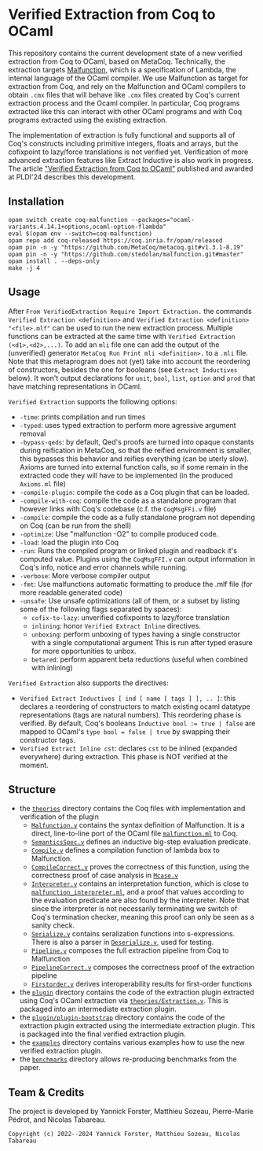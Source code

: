 # Verified Extraction from Coq to OCaml

This repository contains the current development state of a new verified extraction from Coq to OCaml, based on MetaCoq.
Technically, the extraction targets [Malfunction](https://github.com/stedolan/malfunction), which is a specification of Lambda, the internal language of the OCaml compiler.
We use Malfunction as target for extraction from Coq, and rely on the Malfunction and OCaml compilers to obtain `.cmx` files that will behave like `.cmx` files created by Coq's current extraction process and the Ocaml compiler.
In particular, Coq programs extracted like this can interact with other OCaml programs and with Coq programs extracted using the existing extraction.

The implementation of extraction is fully functional and supports all of Coq's constructs including
primitive integers, floats and arrays, but the cofixpoint to lazy/force translations is not verified yet.
Verification of more advanced extraction features like Extract Inductive is also work in progress.
The article ["Verified Extraction from Coq to OCaml"](https://dl.acm.org/doi/10.1145/3656379) published and awarded at PLDI'24 
describes this development.

## Installation

```
opam switch create coq-malfunction --packages="ocaml-variants.4.14.1+options,ocaml-option-flambda"
eval $(opam env --switch=coq-malfunction)
opam repo add coq-released https://coq.inria.fr/opam/released
opam pin -n -y "https://github.com/MetaCoq/metacoq.git#v1.3.1-8.19"
opam pin -n -y "https://github.com/stedolan/malfunction.git#master"
opam install . --deps-only
make -j 4
```

## Usage

After `From VerifiedExtraction Require Import Extraction.`
the commands `Verified Extraction <definition>` and `Verified Extraction <definition> "<file>.mlf"` can be used to run the new extraction process.
Multiple functions can be extracted at the same time with `Verified Extraction (<d1>,<d2>,...)`.
To add an `mli` file one can add the output of the (unverified) generator `MetaCoq Run Print mli <definition>.` to a `.mli` file.
Note that this metaprogram does not (yet) take into account the reordering of constructors, besides the one for booleans (see `Extract Inductives` below).
It won't output declarations for `unit`, `bool`, `list`, `option` and `prod` that have matching representations in OCaml. 

`Verified Extraction` supports the following options:

- `-time`: prints compilation and run times
- `-typed`: uses typed extraction to perform more agressive argument removal
- `-bypass-qeds`: by default, Qed's proofs are turned into opaque constants during reification in MetaCoq, so 
   that the reified environment is smaller, this bypasses this behavior and reifies everything (can be uterly slow).
   Axioms are turned into external function calls, so if some remain in the extracted code they will have to be implemented
   (in the produced `Axioms.ml` file)
- `-compile-plugin`: compile the code as a Coq plugin that can be loaded.
- `-compile-with-coq`: compile the code as a standalone program that however links with Coq's codebase (c.f. the `CoqMsgFFi.v` file)
- `-compile`: compile the code as a fully standalone program not depending on Coq (can be run from the shell)
- `-optimize`: Use "malfunction -O2" to compile produced code.
- `-load`: load the plugin into Coq
- `-run`: Runs the compiled program or linked plugin and readback it's computed value. Plugins using the `CoqMsgFFI.v` can 
  output information in Coq's info, notice and error channels while running.
- `-verbose`: More verbose compiler output
- `-fmt`: Use malfunctions automatic formatting to produce the .mlf file (for more readable generated code)
- `-unsafe`: Use unsafe optimizations (all of them, or a subset by listing some of the following flags separated by spaces):
    + `cofix-to-lazy`: unverified cofixpoints to lazy/force translation
    + `inlining`: honor `Verified Extract Inline` directives.
    + `unboxing`: perform unboxing of types having a single constructor with a single computational argument 
      This is run after typed erasure for more opportunities to unbox.
    + `betared`: perform apparent beta reductions (useful when combined with inlining)

`Verified Extraction` also supports the directives:
  + `Verified Extract Inductives [ ind [ name [ tags ] ], .. ]`: this declares a reordering of constructors 
    to match existing ocaml datatype representations (tags are natural numbers). This reordering phase is 
    verified. By default, Coq's booleans `Inductive bool := true | false` are mapped to OCaml's 
    `type bool = false | true` by swapping their constructor tags.
  + `Verified Extract Inline cst`: declares `cst` to be inlined (expanded everywhere) during extraction.
    This phase is NOT verified at the moment.
    
## Structure

- the [`theories`](theories) directory contains the Coq files with implementation and verification of the plugin
  - [`Malfunction.v`](theories/Malfunction.v) contains the syntax definition of Malfunction. It is a direct, line-to-line port of the OCaml file [`malfunction.ml`](https://github.com/stedolan/malfunction/blob/master/src/malfunction.ml) to Coq.
  - [`SemanticsSpec.v`](theories/SemanticsSpec.v) defines an inductive big-step evaluation predicate.
  - [`Compile.v`](theories/Compile.v) defines a compilation function of lambda box to Malfunction.
  - [`CompileCorrect.v`](theories/CompileCorrect.v) proves the correctness of this function, using the correctness proof of case analysis in [`Mcase.v`](theories/Mcase.v)
  - [`Interpreter.v`](theories/Interpreter.v) contains an interpretation function, which is close to [`malfunction_interpreter.ml`](https://github.com/stedolan/malfunction/blob/master/src/malfunction_interpreter.ml), and a proof that values according to the evaluation predicate are also found by the interpreter. Note that since the interpreter is not necessarily terminating we switch of Coq's termination checker, meaning this proof can only be seen as a sanity check.
  - [`Serialize.v`](theories/Serialize.v) contains seralization functions into s-expressions. There is also a parser in [`Deserialize.v`](theories/Deserialize.v), used for testing.
  - [`Pipeline.v`](theories/Pipeline.v) composes the full extraction pipeline from Coq to Malfunction
  - [`PipelineCorrect.v`](theories/PipelineCorrect.v) composes the correctness proof of the extraction pipeline 
  - [`Firstorder.v`](theories/Firstorder.v) derives interoperability results for first-order functions
- the [`plugin`](plugin) directory contains the code of the extraction plugin extracted using Coq's OCaml extraction via [`theories/Extraction.v`](theories/Extraction.v). This is packaged into an intermediate extraction plugin.
- the [`plugin/plugin-bootstrap`](plugin/plugin-bootstrap) directory contains the code of the extraction plugin extracted using the intermediate extraction plugin. This is packaged into the final verified extraction plugin.
- the [`examples`](examples) directory contains various examples how to use the new verified extraction plugin.
- the [`benchmarks`](benchmarks) directory allows re-producing benchmarks from the paper.

## Team & Credits

The project is developed by Yannick Forster, Matthieu Sozeau, Pierre-Marie Pédrot, and Nicolas Tabareau.

```
Copyright (c) 2022--2024 Yannick Forster, Matthieu Sozeau, Nicolas Tabareau
```
